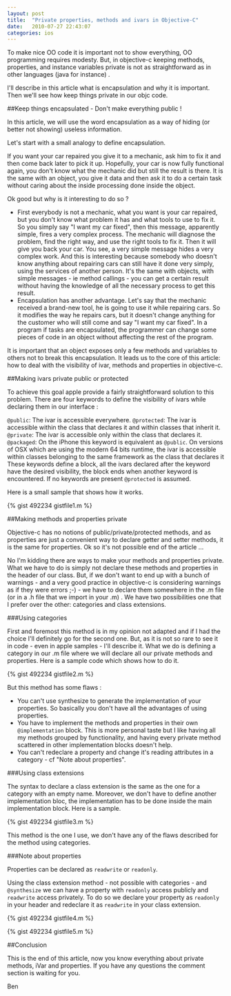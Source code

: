 ```yaml
---
layout: post
title:  "Private properties, methods and ivars in Objective-C"
date:   2010-07-27 22:43:07
categories: ios
---
```


To make nice OO code it is important not to show everything, OO programming requires modesty. But, in objective-c keeping methods, properties, and instance variables private is not as straightforward as in other languages (java for instance) .

I'll describe in this article what is encapsulation and why it is important. Then we'll see how keep things private in our objc code.

##Keep things encapsulated - Don't make everything public !

In this article, we will use the word encapsulation as a way of hiding (or better not showing) useless information.

Let's start with a small analogy to define encapsulation.

If you want your car repaired you give it to a mechanic, ask him to fix it and then come back later to pick it up. Hopefully, your car is now fully functional again, you don't know what the mechanic did but still the result is there. It is the same with an object, you give it data and then ask it to do a certain task without caring about the inside processing done inside the object.

Ok good but why is it interesting to do so ?

-   First everybody is not a mechanic, what you want is your car repaired, but you don't know what problem it has and what tools to use to fix it. So you simply say "I want my car fixed", then this message, apparently simple, fires a very complex process. The mechanic will diagnose the problem, find the right way, and use the right tools to fix it. Then it will give you back your car. You see, a very simple message hides a very complex work. And this is interesting because somebody who doesn't know anything about repairing cars can still have it done very simply, using the services of another person. It's the same with objects, with simple messages - ie method callings - you can get a certain result without having the knowledge of all the necessary process to get this result.
-   Encapsulation has another advantage. Let's say that the mechanic received a brand-new tool, he is going to use it while repairing cars. So it modifies the way he repairs cars, but it doesn't change anything for the customer who will still come and say "I want my car fixed". In a program if tasks are encapsulated, the programmer can change some pieces of code in an object without affecting the rest of the program.

It is important that an object exposes only a few methods and variables to others not to break this encapsulation. It leads us to the core of this article: how to deal with the visibility of ivar, methods and properties in objective-c.

##Making ivars private public or protected

To achieve this goal apple provide a fairly straightforward solution to this problem. There are four keywords to define the visibility of ivars while declaring them in our interface :

`@public`: The ivar is accessible everywhere.
`@protected`: The ivar is accessible within the class that declares it and within classes that inherit it.
`@private`: The ivar is accessible only within the class that declares it.
`@packaged`: On the iPhone this keyword is equivalent as `@public`. On versions of OSX which are using the modern 64 bits runtime, the ivar is accessible within classes belonging to the same framework as the class that declares it
These keywords define a block, all the ivars declared after the keyword have the desired visibility, the block ends when another keyword is encountered. If no keywords are present `@protected` is assumed.

Here is a small sample that shows how it works.

{% gist 492234 gistfile1.m %}

##Making methods and properties private

Objective-c has no notions of public/private/protected methods, and as properties are just a convenient way to declare getter and setter methods, it is the same for properties. Ok so it's not possible end of the article ...

No I'm kidding there are ways to make your methods and properties private. What we have to do is simply not declare these methods and properties in the header of our class. But, if we don't want to end up with a bunch of warnings - and a very good practice in objective-c is considering warnings as if they were errors ;-) - we have to declare them somewhere in the .m file (or in a .h file that we import in your .m) . We have two possibilities one that I prefer over the other: categories and class extensions.

###Using categories

First and foremost this method is in my opinion not adapted and if I had the choice I'll definitely go for the second one. But, as it is not so rare to see it in code - even in apple samples - I'll describe it. What we do is defining a category in our .m file where we will declare all our private methods and properties. Here is a sample code which shows how to do it.

{% gist 492234 gistfile2.m %}

But this method has some flaws :

-   You can't use synthesize to generate the implementation of your properties. So basically you don't have all the advantages of using properties.
-   You have to implement the methods and properties in their own `@implementation` block. This is more personal taste but I like having all my methods grouped by functionality, and having every private method scattered in other implementation blocks doesn't help.
-   You can't redeclare a property and change it's reading attributes in a category - cf "Note about properties".

###Using class extensions

The syntax to declare a class extension is the same as the one for a category with an empty name. Moreover, we don't have to define another implementation bloc, the implementation has to be done inside the main implementation block. Here is a sample.

{% gist 492234 gistfile3.m %}

This method is the one I use, we don't have any of the flaws described for the method using categories.

###Note about properties

Properties can be declared as `readwrite` or `readonly`.

Using the class extension method - not possible with categories - and `@synthesize` we can have a property with `readonly` access publicly and `readwrite` access privately. To do so we declare your property as `readonly` in your header and redeclare it as `readwrite` in your class extension.

{% gist 492234 gistfile4.m %}

{% gist 492234 gistfile5.m %}

##Conclusion

This is the end of this article, now you know everything about private methods, iVar and properties. If you have any questions the comment section is waiting for you.

Ben